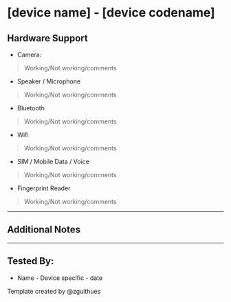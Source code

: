 # [device name] - [device codename]

## Hardware Support

* Camera:
> Working/Not working/comments

* Speaker / Microphone
> Working/Not working/comments

* Bluetooth
> Working/Not working/comments

* Wifi
> Working/Not working/comments

* SIM / Mobile Data / Voice
> Working/Not working/comments

* Fingerprint Reader
> Working/Not working/comments

***
## Additional Notes


***


## Tested By:
* Name - Device specific - date

Template created by @zguithues